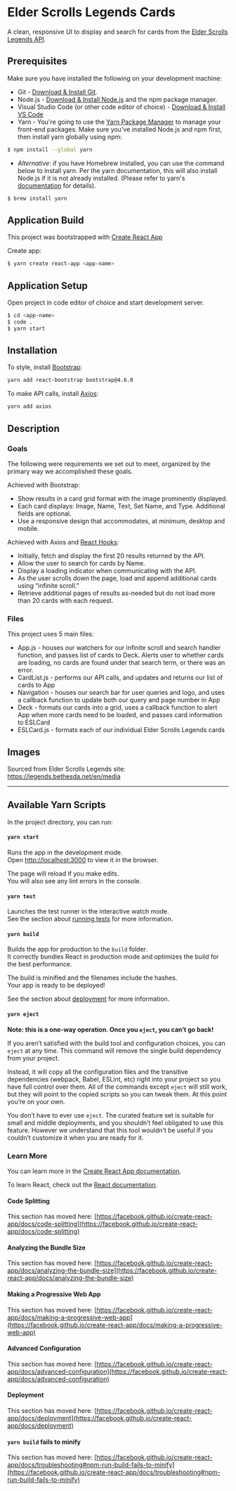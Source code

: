 # Elder Scrolls Legends Cards 
A clean, responsive UI to display and search for cards from the [Elder Scrolls Legends API](https://docs.elderscrollslegends.io/#api_v1cards_list).

## Prerequisites
Make sure you have installed the following on your development machine:
* Git - [Download & Install Git](https://git-scm.com/downloads). 
* Node.js - [Download & Install Node.js](https://nodejs.org/en/download/) and the npm package manager.
* Visual Studio Code (or other code editor of choice) - [Download & Install VS Code](https://code.visualstudio.com/download)
* Yarn - You're going to use the [Yarn Package Manager](https://classic.yarnpkg.com/en/) to manage your front-end packages. Make sure you've installed Node.js and npm first, then install yarn globally using npm:
```bash
$ npm install --global yarn
```
* _Alternative_: if you have Homebrew installed, you can use the command below to install yarn.  Per the yarn documentation, this will also install Node.js if it is not already installed. (Please refer to yarn's [documentation](https://classic.yarnpkg.com/en/) for details).  
```bash
$ brew install yarn
```

## Application Build
This project was bootstrapped with [Create React App](https://github.com/facebook/create-react-app)

Create app: 
```bash
$ yarn create react-app <app-name>
```

## Application Setup
Open project in code editor of choice and start development server.

```bash
$ cd <app-name>
$ code .
$ yarn start
```

## Installation
To style, install [Bootstrap](https://react-bootstrap.netlify.app/getting-started/introduction/): 
```bash
yarn add react-bootstrap bootstrap@4.6.0
```

To make API calls, install [Axios](https://github.com/axios/axios): 
```bash
yarn add axios
```


## Description
### Goals
The following were requirements we set out to meet, organized by the primary way we accomplished these goals.

Achieved with Bootstrap:
* Show results in a card grid format with the image prominently displayed.
* Each card displays: Image, Name, Text, Set Name, and Type. Additional fields are optional.
* Use a responsive design that accommodates, at minimum, desktop and mobile.

Achieved with Axios and [React Hooks](https://reactjs.org/docs/hooks-reference.html):
* Initially, fetch and display the first 20 results returned by the API.
* Allow the user to search for cards by Name.
* Display a loading indicator when communicating with the API.
* As the user scrolls down the page, load and append additional cards using “infinite scroll.”
* Retrieve additional pages of results as-needed but do not load more than 20 cards with each request.

### Files
This project uses 5 main files:
* App.js - houses our watchers for our infinite scroll and search handler function, and passes list of cards to Deck.  Alerts user to whether cards are loading, no cards are found under that search term, or there was an error. 
* CardList.js - performs our API calls, and updates and returns our list of cards to App
* Navigation - houses our search bar for user queries and logo, and uses a callback function to update both our query and page number in App
* Deck - formats our cards into a grid, uses a callback function to alert App when more cards need to be loaded, and passes card information to ESLCard
* ESLCard.js - formats each of our individual Elder Scrolls Legends cards

## Images
Sourced from Elder Scrolls Legends site: https://legends.bethesda.net/en/media

 - - -

## Available Yarn Scripts

In the project directory, you can run:

#### `yarn start`

Runs the app in the development mode.\
Open [http://localhost:3000](http://localhost:3000) to view it in the browser.

The page will reload if you make edits.\
You will also see any lint errors in the console.

#### `yarn test`

Launches the test runner in the interactive watch mode.\
See the section about [running tests](https://facebook.github.io/create-react-app/docs/running-tests) for more information.

#### `yarn build`

Builds the app for production to the `build` folder.\
It correctly bundles React in production mode and optimizes the build for the best performance.

The build is minified and the filenames include the hashes.\
Your app is ready to be deployed!

See the section about [deployment](https://facebook.github.io/create-react-app/docs/deployment) for more information.

#### `yarn eject`

**Note: this is a one-way operation. Once you `eject`, you can’t go back!**

If you aren’t satisfied with the build tool and configuration choices, you can `eject` at any time. This command will remove the single build dependency from your project.

Instead, it will copy all the configuration files and the transitive dependencies (webpack, Babel, ESLint, etc) right into your project so you have full control over them. All of the commands except `eject` will still work, but they will point to the copied scripts so you can tweak them. At this point you’re on your own.

You don’t have to ever use `eject`. The curated feature set is suitable for small and middle deployments, and you shouldn’t feel obligated to use this feature. However we understand that this tool wouldn’t be useful if you couldn’t customize it when you are ready for it.

### Learn More

You can learn more in the [Create React App documentation](https://facebook.github.io/create-react-app/docs/getting-started).

To learn React, check out the [React documentation](https://reactjs.org/).

#### Code Splitting

This section has moved here: [https://facebook.github.io/create-react-app/docs/code-splitting](https://facebook.github.io/create-react-app/docs/code-splitting)

#### Analyzing the Bundle Size

This section has moved here: [https://facebook.github.io/create-react-app/docs/analyzing-the-bundle-size](https://facebook.github.io/create-react-app/docs/analyzing-the-bundle-size)

#### Making a Progressive Web App

This section has moved here: [https://facebook.github.io/create-react-app/docs/making-a-progressive-web-app](https://facebook.github.io/create-react-app/docs/making-a-progressive-web-app)

#### Advanced Configuration

This section has moved here: [https://facebook.github.io/create-react-app/docs/advanced-configuration](https://facebook.github.io/create-react-app/docs/advanced-configuration)

#### Deployment

This section has moved here: [https://facebook.github.io/create-react-app/docs/deployment](https://facebook.github.io/create-react-app/docs/deployment)

#### `yarn build` fails to minify

This section has moved here: [https://facebook.github.io/create-react-app/docs/troubleshooting#npm-run-build-fails-to-minify](https://facebook.github.io/create-react-app/docs/troubleshooting#npm-run-build-fails-to-minify)
